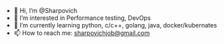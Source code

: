 - 👋 Hi, I’m @Sharpovich
- 👀 I’m interested in Performance testing, DevOps
- 🌱 I’m currently learning python, c/c++, golang, java, docker/kubernates
- 📫 How to reach me: sharpovichjob@gmail.com
